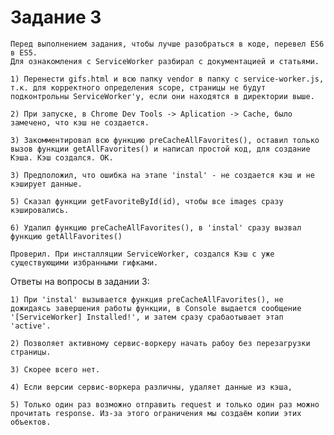 # Задание 3

	Перед выполнением задания, чтобы лучше разобраться в коде, перевел ES6 в ES5.
	Для ознакомления с ServiceWorker разбирал с документацией и статьями.

	1) Перенести gifs.html и всю папку vendor в папку с service-worker.js, т.к. для корректного определения scope, страницы не будут подконтрольны ServiceWorker'у, если они находятся в директории выше.

	2) При запуске, в Chrome Dev Tools -> Aplication -> Cache, было замечено, что кэш не создается. 

	3) Закомментировал всю функцию preCacheAllFavorites(), оставил только вызов функции getAllFavorites() и написал простой код, для создание Кэша. Кэш создался. ОК.
	
	3) Предположил, что ошибка на этапе 'instal' - не создается кэш и не кэширует данные.

	5) Сказал функции getFavoriteById(id), чтобы все images сразу кэшировались.

	6) Удалил функцию preCacheAllFavorites(), в 'instal' сразу вызвал функцию getAllFavorites()

	Проверил. При инсталляции ServiceWorker, создался Кэш с уже существующими избранными гифками.


Ответы на вопросы в задании 3:

	1) При 'instal' вызывается функция preCacheAllFavorites(), не дожидаясь завершения работы функции, в Console выдается сообщение '[ServiceWorker] Installed!', и затем сразу срабаотывает этап 'active'.

	2) Позволяет активному сервис-воркеру начать рабоу без перезагрузки страницы.

	3) Скорее всего нет.

	4) Если версии сервис-воркера различны, удаляет данные из кэша, 

	5) Только один раз возможно отправить request и только один раз можно прочитать response. Из-за этого ограничения мы создаём копии этих объектов.

